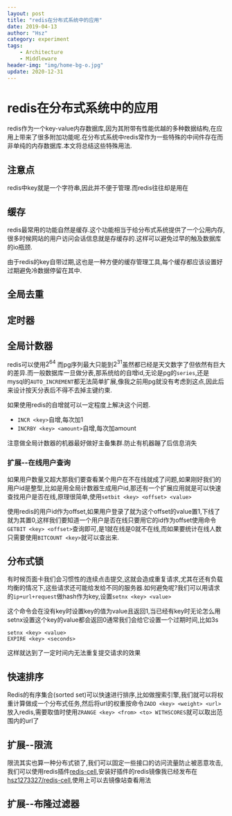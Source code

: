 ```yaml
---
layout: post
title: "redis在分布式系统中的应用"
date: 2019-04-13
author: "Hsz"
category: experiment
tags:
    - Architecture
    - Middleware
header-img: "img/home-bg-o.jpg"
update: 2020-12-31
---
```

# redis在分布式系统中的应用

redis作为一个key-value内存数据库,因为其附带有性能优越的多种数据结构,在应用上带来了很多附加功能呢.在分布式系统中redis常作为一些特殊的中间件存在而非单纯的内存数据库.本文将总结这些特殊用法.

## 注意点

redis中key就是一个字符串,因此并不便于管理.而redis往往却是用在

## 缓存

redis最常用的功能自然是缓存.这个功能相当于给分布式系统提供了一个公用内存,很多时候网站的用户访问会话信息就是存缓存的.这样可以避免过早的触及数据库的io瓶颈.

由于redis的key自带过期,这也是一种方便的缓存管理工具,每个缓存都应该设置好过期避免冷数据停留在其中.

## 全局去重

## 定时器


## 全局计数器

redis可以使用$2^64$ 而pg序列最大只能到$2^31$虽然都已经是天文数字了但依然有巨大的差异.而一般数据库一旦做分表,那系统给的自增id,无论是pg的`series`,还是mysql的`AUTO_INCREMENT`都无法简单扩展,像我之前用pg就没有考虑到这点,因此后来设计按天分表后不得不去掉主键约束.

如果使用redis的自增就可以一定程度上解决这个问题.

+ `INCR <key>`自增,每次加1
+ `INCRBY <key> <amount>`自增,每次加amount

注意做全局计数器的机器最好做好主备集群.防止有机器蹦了后信息消失

### 扩展--在线用户查询

如果用户数量又超大那我们要查看某个用户在不在线就成了问题,如果刚好我们的用户id是整型,比如是用全局计数器生成用户id,那还有一个扩展应用就是可以快速查找用户是否在线,原理很简单,使用`setbit <key> <offset> <value>`

使用redis的用户id作为offset,如果用户登录了就为这个offset的value置1,下线了就为其置0,这样我们要知道一个用户是否在线只要用它的id作为offset使用命令`GETBIT <key> <offset>`查询即可,是1就在线是0就不在线,而如果要统计在线人数只需要使用`BITCOUNT <key>`就可以查出来.

## 分布式锁

有时候页面卡我们会习惯性的连续点击提交,这就会造成重复请求,尤其在还有负载均衡的情况下,这些请求还可能给发给不同的服务器.如何避免呢?我们可以用请求的`ip+url+request`做hash作为key,设置`setnx <key> <value>`

这个命令会在没有key时设置key的值为value且返回1,当已经有key时无论怎么用setnx设置这个key的value都会返回0通常我们会给它设置一个过期时间,比如3s

```
setnx <key> <value>
EXPIRE <key> <seconds>
```

这样就达到了一定时间内无法重复提交请求的效果

## 快速排序

Redis的有序集合(sorted set)可以快速进行排序,比如做搜索引擎,我们就可以将权重计算做成一个分布式任务,然后将url的权重按命令`ZADD <key> <weight> <url>`放入redis,需要取值时使用`ZRANGE <key> <from> <to> WITHSCORES`就可以取出范围内的url了

## 扩展--限流

限流其实也算一种分布式锁了,我们可以固定一些接口的访问流量防止被恶意攻击,我们可以使用redis插件[redis-cell](https://github.com/brandur/redis-cell),安装好插件的redis镜像我已经发布在[hsz1273327/redis-cell](https://cloud.docker.com/u/hsz1273327/repository/docker/hsz1273327/redis-cell),使用上可以去镜像站查看用法

## 扩展--布隆过滤器

